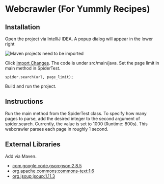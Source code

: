 # Webcrawler (For Yummly Recipes)

## Installation
Open the project via IntelliJ IDEA. A popup dialog will appear in the lower right

![Maven projects need to be imported](https://www.jetbrains.com/help/img/idea/2018.3/maven_popup.png)

Click [Import Changes](). The code is under src/main/java. Set the page limit in main method in SpiderTest.
```
spider.search(url, page_limit);
```
Build and run the project.

## Instructions
Run the main method from the SpiderTest class. To specify how many pages to parse, add the desired integer to the second argument of spider.search. Currently, the value is set to 1000 (Runtime: 800s). This webcrawler parses each page in roughly 1 second.

## External Libraries
Add via Maven.
* [com.google.code.gson:gson:2.8.5](https://github.com/google/gson/blob/master/UserGuide.md)
* [org.apache.commons:commons-text:1.6](https://commons.apache.org/proper/commons-text/)
* [org.jsoup:jsoup:1.11.3](https://jsoup.org/)